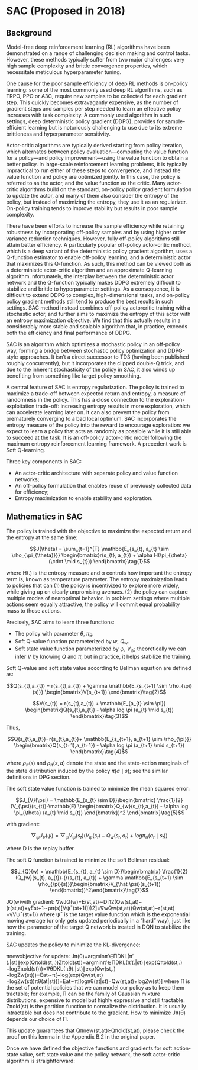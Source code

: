 # SAC (Proposed in 2018)

## Background

Model-free deep reinforcement learning (RL) algorithms have been demonstrated on a range of challenging decision making and control tasks. However, these methods typically suffer from two major challenges: very high sample complexity and brittle convergence properties, which necessitate meticulous hyperparameter tuning.

One cause for the poor sample efficiency of deep RL methods is on-policy learning: some of the most commonly used deep RL algorithms, such as TRPO, PPO or A3C, require new samples to be collected for each gradient step. This quickly becomes extravagantly expensive, as the number of gradient steps and samples per step needed to learn an effective policy increases with task complexity.  A commonly used algorithm in such settings, deep deterministic policy gradient (DDPG), provides
for sample-efficient learning but is notoriously challenging to use due to its extreme brittleness and hyperparameter
sensitivity.

Actor-critic algorithms are typically derived starting from policy iteration, which alternates between policy evaluation—computing the value function for a policy—and policy improvement—using the value function to obtain a better policy. In
large-scale reinforcement learning problems, it is typically impractical to run either of these steps to convergence, and
instead the value function and policy are optimized jointly. In this case, the policy is referred to as the actor, and the
value function as the critic. Many actor-critic algorithms build on the standard, on-policy policy gradient formulation
to update the actor, and many of them also consider the entropy of the policy, but instead of
maximizing the entropy, they use it as an regularizer. On-policy training tends to improve stability but results in poor sample complexity.

There have been efforts to increase the sample efficiency while retaining robustness by incorporating off-policy samples and by using higher order variance reduction techniques. However, fully off-policy algorithms still attain better efficiency. A particularly popular off-policy actor-critic method, which is a deep variant of the deterministic policy gradient algorithm,
uses a Q-function estimator to enable off-policy learning, and a deterministic actor that maximizes this Q-function. As such, this method can be viewed both as a deterministic actor-critic algorithm and an approximate Q-learning algorithm. nfortunately, the interplay between the deterministic actor network and the Q-function typically makes DDPG extremely difficult to stabilize and brittle to hyperparameter settings. As a consequence, it is difficult to extend DDPG to complex,
high-dimensional tasks, and on-policy policy gradient methods still tend to produce the best results in such settings. SAC method instead combines off-policy actorcritic training with a stochastic actor, and further aims to maximize the entropy of this actor with an entropy maximization objective. We find that this actually results in a considerably more stable and scalable algorithm that, in practice, exceeds both the efficiency and final performance of DDPG.

SAC is an algorithm which optimizes a stochastic policy in an off-policy way, forming a bridge between stochastic policy optimization and DDPG-style approaches. It isn’t a direct successor to TD3 (having been published roughly concurrently), but it incorporates the clipped double-Q trick, and due to the inherent stochasticity of the policy in SAC, it also winds up benefiting from something like target policy smoothing. 

A central feature of SAC is entropy regularization. The policy is trained to maximize a trade-off between expected return and entropy, a measure of randomness in the policy. This has a close connection to the exploration-exploitation trade-off: increasing entropy results in more exploration, which can accelerate learning later on. It can also prevent the policy from prematurely converging to a bad local optimum. SAC incorporates the entropy measure of the policy into the reward to encourage exploration: we expect to learn a policy that acts as randomly as possible while it is still able to succeed at the task. It is an off-policy actor-critic model following the maximum entropy reinforcement learning framework. A precedent work is Soft Q-learning.

Three key components in SAC:

- An actor-critic architecture with separate policy and value function networks;
- An off-policy formulation that enables reuse of previously collected data for efficiency;
- Entropy maximization to enable stability and exploration.

## Mathematics in SAC

The policy is trained with the objective to maximize the expected return and the entropy at the same time:

$$J(\theta) =  \sum_{t=1}^{T} \mathbb{E_{s_{t}, a_{t} \sim \rho_{\pi_{\theta}}}} \begin{bmatrix}r(s_{t}, a_{t}) + \alpha H(\pi_{\theta}(\cdot \mid s_{t})) \end{bmatrix}\tag{1}$$
 
where H(.) is the entropy measure and α controls how important the entropy term is, known as temperature parameter. The entropy maximization leads to policies that can (1) the policy is incentivized to explore more widely, while giving up on clearly unpromising avenues. (2) the policy can capture multiple modes of nearoptimal behavior. In problem settings where multiple actions seem equally attractive, the policy will commit equal probability mass to those actions.

Precisely, SAC aims to learn three functions:

- The policy with parameter $\theta$, $\pi_{\theta}$.
- Soft Q-value function parameterized by $w$, $Q_{w}$.
- Soft state value function parameterized by $\psi$, $V_{\psi}$; theoretically we can infer $V$ by knowing $Q$ and $\pi$, but in practice, it helps stabilize the training.

Soft Q-value and soft state value according to Bellman equation are defined as:

$$Q(s_{t},a_{t}) = r(s_{t},a_{t}) + \gamma \mathbb{E_{s_{t+1} \sim \rho_{\pi}(s)}} \begin{bmatrix}V(s_{t+1}) \end{bmatrix}\tag{2}$$

$$V(s_{t}) = r(s_{t},a_{t}) + \mathbb{E_{a_{t} \sim \pi}} \begin{bmatrix}Q(s_{t},a_{t}) - \alpha log \pi (a_{t} \mid s_{t}) \end{bmatrix}\tag{3}$$

Thus, 

$$Q(s_{t},a_{t})=r(s_{t},a_{t})+ \mathbb{E_{s_{t+1}, a_{t+1} \sim \rho_{\pi}}} \begin{bmatrix}Q(s_{t+1},a_{t+1}) - \alpha log \pi (a_{t+1} \mid s_{t+1}) \end{bmatrix}\tag{4}$$

where $\rho_{\pi}(s)$ and $\rho_{\pi}(s,a)$ denote the state and the state-action marginals of the state distribution induced by the policy $\pi(a \mid s)$; see the similar definitions in DPG section.

The soft state value function is trained to minimize the mean squared error:

$$J_{V}(\psi) = \mathbb{E_{s_{t} \sim D}}\begin{bmatrix} \frac{1}{2}(V_{\psi}(s_{t})-\mathbb{E} \begin{bmatrix}Q_{w}(s_{t},a_{t}) - \alpha log \pi_{\theta} (a_{t} \mid s_{t}) \end{bmatrix})^2 \end{bmatrix}\tag{5}$$

with gradient:

$$\bigtriangledown_{\psi} J_{V}(\psi)= \bigtriangledown_{\psi} V_{\psi}(s_{t}) (V_{\psi}(s_{t})-Q_{w}(s_{t}, a_{t}) + log \pi_{\theta}(a_{t} \mid s_{t}))\tag{6}$$

where D is the replay buffer.

The soft Q function is trained to minimize the soft Bellman residual:

$$J_{Q}(w) = \mathbb{E_{s_{t}, a_{t} \sim D}}\begin{bmatrix} \frac{1}{2}(Q_{w}(s_{t}, a_{t})-(r(s_{t}, a_{t}) + \gamma \mathbb{E_{s_{t+1} \sim \rho_{\pi}(s)}}\begin{bmatrix}V_{\hat \psi}(s_{t+1}) \end{bmatrix})^2\end{bmatrix}\tag{7}$$

JQ(w)with gradient: ∇wJQ(w)=E(st,at)∼D[12(Qw(st,at)−(r(st,at)+γEst+1∼ρπ(s)[Vψ¯(st+1)]))2]=∇wQw(st,at)(Qw(st,at)−r(st,at)−γVψ¯(st+1))
where ψ¯ is the target value function which is the exponential moving average (or only gets updated periodically in a “hard” way), just like how the parameter of the target Q network is treated in DQN to stabilize the training.

SAC updates the policy to minimize the KL-divergence:

πnewobjective for update: Jπ(θ)=argminπ′∈ΠDKL(π′(.|st)∥exp(Qπold(st,.))Zπold(st))=argminπ′∈ΠDKL(π′(.|st)∥exp(Qπold(st,.)−logZπold(st)))=∇θDKL(πθ(.|st)∥exp(Qw(st,.)−logZw(st)))=Eat∼π[−log(exp(Qw(st,at)−logZw(st))πθ(at|st))]=Eat∼π[logπθ(at|st)−Qw(st,at)+logZw(st)]
where Π is the set of potential policies that we can model our policy as to keep them tractable; for example, Π can be the family of Gaussian mixture distributions, expensive to model but highly expressive and still tractable. Zπold(st) is the partition function to normalize the distribution. It is usually intractable but does not contribute to the gradient. How to minimize Jπ(θ) depends our choice of Π.

This update guarantees that Qπnew(st,at)≥Qπold(st,at), please check the proof on this lemma in the Appendix B.2 in the original paper.

Once we have defined the objective functions and gradients for soft action-state value, soft state value and the policy network, the soft actor-critic algorithm is straightforward:
